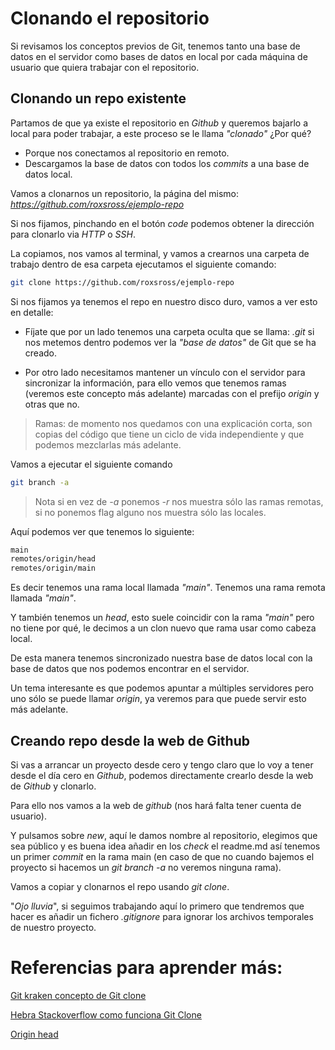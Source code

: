 # Clonando el repositorio

Si revisamos los conceptos previos de Git, tenemos tanto una base de datos en el servidor como bases de datos en local por cada máquina de usuario que quiera trabajar con el repositorio.

## Clonando un repo existente

Partamos de que ya existe el repositorio en *Github* y queremos bajarlo a local para poder trabajar, a este proceso se le llama *"clonado"*
¿Por qué?

- Porque nos conectamos al repositorio en remoto.
- Descargamos la base de datos con todos los *commits* a una base de datos
  local.

Vamos a clonarnos un repositorio, la página del mismo: *https://github.com/roxsross/ejemplo-repo*

Si nos fijamos, pinchando en el botón *code* podemos obtener la dirección para clonarlo via *HTTP* o *SSH*.

La copiamos, nos vamos al terminal, y vamos a crearnos una carpeta de trabajo
dentro de esa carpeta ejecutamos el siguiente comando:

```bash
git clone https://github.com/roxsross/ejemplo-repo
```

Si nos fijamos ya tenemos el repo en nuestro disco duro, vamos a ver esto en detalle:

- Fíjate que por un lado tenemos una carpeta oculta que se llama: _.git_
  si nos metemos dentro podemos ver la *"base de datos"* de Git que se ha creado.

- Por otro lado necesitamos mantener un vínculo con el servidor para sincronizar
  la información, para ello vemos que tenemos ramas (veremos este concepto más
  adelante) marcadas con el prefijo _origin_ y otras que no.

> Ramas: de momento nos quedamos con una explicación corta, son copias del código
> que tiene un ciclo de vida independiente y que podemos mezclarlas más adelante.

Vamos a ejecutar el siguiente comando

```bash
git branch -a
```

> Nota si en vez de _-a_ ponemos _-r_ nos muestra sólo las ramas remotas,
> si no ponemos flag alguno nos muestra sólo las locales.

Aquí podemos ver que tenemos lo siguiente:

```bash
main
remotes/origin/head
remotes/origin/main
```

Es decir tenemos una rama local llamada *"main"*.
Tenemos una rama remota llamada *"main"*.

Y también tenemos un *head*, esto suele coincidir con la rama
*"main"* pero no tiene por qué, le decimos a un clon nuevo que rama
usar como cabeza local.

De esta manera tenemos sincronizado nuestra base de datos local
con la base de datos que nos podemos encontrar en el servidor.

Un tema interesante es que podemos apuntar a múltiples servidores
pero uno sólo se puede llamar _origin_, ya veremos para que puede servir
esto más adelante.

## Creando repo desde la web de Github

Si vas a arrancar un proyecto desde cero y tengo claro que lo voy a tener
desde el día cero en *Github*, podemos directamente crearlo desde la web
de *Github* y clonarlo.

Para ello nos vamos a la web de *github* (nos hará falta tener cuenta de usuario).

Y pulsamos sobre _new_, aquí le damos nombre al repositorio, elegimos que sea
público y es buena idea añadir en los *check* el readme.md así tenemos un
primer *commit* en la rama main (en caso de que no cuando bajemos el
proyecto si hacemos un *git branch -a* no veremos ninguna rama).

Vamos a copiar y clonarnos el repo usando _git clone_.

"*Ojo lluvia*", si seguimos trabajando aquí lo primero que tendremos que
hacer es añadir un fichero _.gitignore_ para ignorar los archivos
temporales de nuestro proyecto.

# Referencias para aprender más:

[Git kraken concepto de Git clone](https://www.gitkraken.com/learn/git/git-clone#:~:text=Git%20clone%20is%20used%20to,checkout%20an%20initial%20branch%20locally.)

[Hebra Stackoverflow como funciona Git Clone](https://stackoverflow.com/questions/16427600/how-git-clone-actually-works)

[Origin head](https://www.reddit.com/r/git/comments/4p5p9o/what_is_the_difference_between_remotesoriginhead/)
